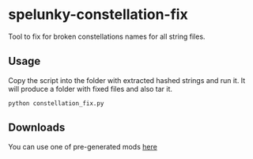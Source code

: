 # spelunky-constellation-fix
Tool to fix for broken constellations names for all string files.

## Usage
Copy the script into the folder with extracted hashed strings and run it.
It will produce a folder with fixed files and also tar it.

```
python constellation_fix.py
```

## Downloads
You can use one of pre-generated mods [here](https://github.com/Flexlolo/spelunky-constellation-fix/tags)